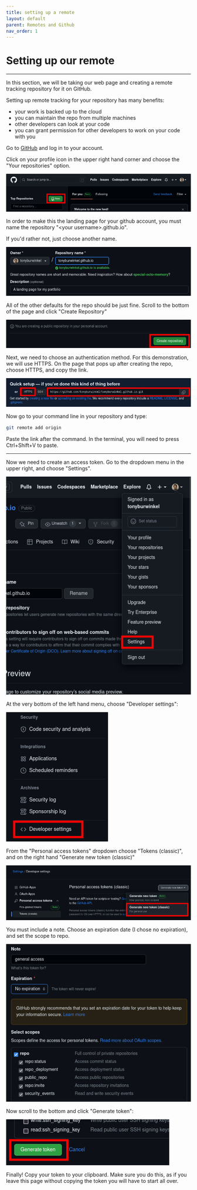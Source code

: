 ```yaml
---
title: setting up a remote
layout: default
parent: Remotes and Github
nav_order: 1
---
```


# Setting up our remote

---

In this section, we will be taking our web page and creating a remote tracking repository for it on GitHub.

Setting up remote tracking for your repository has many benefits:
* your work is backed up to the cloud
* you can maintain the repo from multiple machines
* other developers can look at your code
* you can grant permission for other developers to work on your code with you

Go to [GitHub](https://github.com/) and log in to your account.

Click on your profile icon in the upper right hand corner and choose the "Your repositories" option.

![step1](../images/remote/remote-s1.png)

In order to make this the landing page for your github account, you must name the repository "\<your username\>.github.io". 

If you'd rather not, just choose another name.

![step2](../images/remote/step-2.png)

All of the other defaults for the repo should be just fine. Scroll to the bottom of the page and click "Create Repository"

![step3](../images/remote/step-3.png)

Next, we need to choose an authentication method. For this demonstration, we will use HTTPS. On the page that pops up after creating the repo, choose HTTPS, and copy the link.

![step4](../images/remote/step-4.png)

Now go to your command line in your repository and type:

```bash
git remote add origin
```

Paste the link after the command. In the terminal, you will need to press Ctrl+Shift+V to paste.

---

Now we need to create an access token. Go to the dropdown menu in the upper right, and choose "Settings".

![step5](../images/remote/step-5.png)

At the very bottom of the left hand menu, choose "Developer settings":

![step6](../images/remote/step-6.png)

From the "Personal access tokens" dropdown choose "Tokens (classic)", and on the right hand "Generate new token (classic)"

![step7](../images/remote/step-7.png)

You must include a note. Choose an expiration date (I chose no expiration), and set the scope to repo.

![step8](../images/remote/step-8.png)

Now scroll to the bottom and click "Generate token":

![step9](../images/remote/step-9.png)

Finally! Copy your token to your clipboard. Make sure you do this, as if you leave this page without copying the token you will have to start all over.